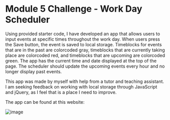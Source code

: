 # Module 5 Challenge - Work Day Scheduler

Using provided starter code, I have developed an app that allows users to input events at specific times throughout the work day.  When users press the Save button, the event is saved to local storage.  Timeblocks for events that are in the past are colorcoded gray, timeblocks that are currently taking place are colorcoded red, and timeblocks that are upcoming are colorcoded green.  The app has the current time and date displayed at the top of the page.  The scheduler should update the upcoming events every hour and no longer display past events.

This app was made by myself with help from a tutor and teaching assistant.  I am seeking feedback on working with local storage through JavaScript and jQuery, as I feel that is a place I need to improve.

The app can be found at this website:

![image](https://user-images.githubusercontent.com/107148691/184046239-c1f2ce25-8cc6-449b-8116-8e5004f64d3a.png)
